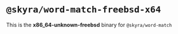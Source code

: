 # `@skyra/word-match-freebsd-x64`

This is the **x86_64-unknown-freebsd** binary for `@skyra/word-match`
